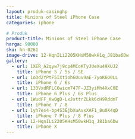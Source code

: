 ```yaml
---
layout: produk-casinghp
title: Minions of Steel iPhone Case
categories: iphone

# Produk
product-title: Minions of Steel iPhone Case
harga: 90000
sku: hn-0261
image-drive: 12-HqnILi2205KHsM50wkH1q_J81ba6Dw
gallery:
  - url: 1XER_A2qyw7j9cp4MCoKTyJUeXu49XUJ2
    title: iPhone 5 / 5s / SE
  - url: 1oDd2YPtF5IXtiohGUuv9aE-7yoK6O0LL
    title: iPhone 6 / 6s
  - url: 133VxdRFLC6wicm747F-JZ3yiMh4XxC0E
    title: iPhone 6 Plus / 6s Plus
  - url: 1WudFF_KwQgD-LxJsttrZLkk6cH9RddmT
    title: iPhone 7 / 8
  - url: 1yh7es4-bp4S3EjbXuAvxXAF1_8u0X4qD
    title: iPhone 7 Plus / 8 Plus
  - url: 12-HqnILi2205KHsM50wkH1q_J81ba6Dw
    title: iPhone X
---
```

